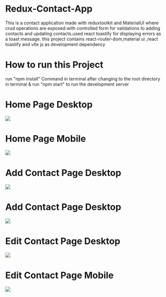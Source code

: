 # Redux-Contact-App
This is a contact application made with reduxtoolkit and MaterialUI where crud operations are exposed with controlled form for validations to adding contacts and updating contacts.used react toastify for displaying errors as a toast message.
this project contains react-router-dom,material ui ,react toastify and vite js as development dependency

# How to run this Project
run "npm install" Command in terminal after changing to the root directory in terminal
& run "npm start" to run the development server


# Home Page Desktop
![](ProjectDemoPictures/reduxHomeDesktop.png)

# Home Page Mobile
![](ProjectDemoPictures/reduxHomeMobile.png)

# Add Contact Page Desktop
![](ProjectDemoPictures/addcontactDesktop.png)

# Add Contact Page Desktop
![](ProjectDemoPictures/addContactMobile.png)

# Edit Contact Page Desktop
![](ProjectDemoPictures/ReduxEditDesktop.png)

# Edit Contact Page Mobile
![](ProjectDemoPictures/reduxEditMobil.png)
